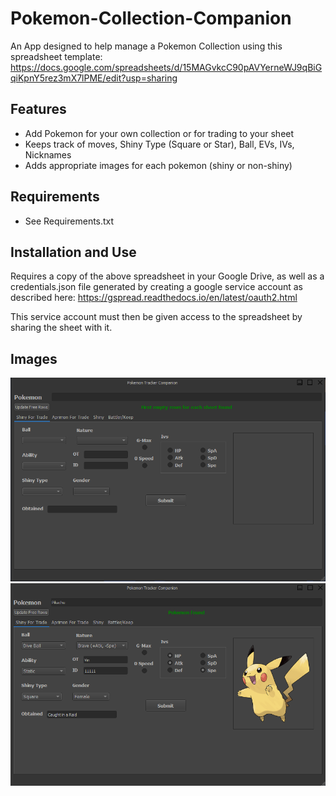 ﻿# Pokemon-Collection-Companion
An App designed to help manage a Pokemon Collection using this spreadsheet template: https://docs.google.com/spreadsheets/d/15MAGvkcC90pAVYerneWJ9qBiGqiKpnY5rez3mX7lPME/edit?usp=sharing

## Features
* Add Pokemon for your own collection or for trading to your sheet
* Keeps track of moves, Shiny Type (Square or Star), Ball, EVs, IVs, Nicknames
* Adds appropriate images for each pokemon (shiny or non-shiny)

## Requirements
* See Requirements.txt

## Installation and Use
Requires a copy of the above spreadsheet in your Google Drive, as well as a credentials.json file generated by creating a google service account as described here: https://gspread.readthedocs.io/en/latest/oauth2.html

This service account must then be given access to the spreadsheet by sharing the sheet with it. 

## Images
![Home Page](images/homePage.PNG)
![Listing Ready for Addition](images/listingReady.png)
